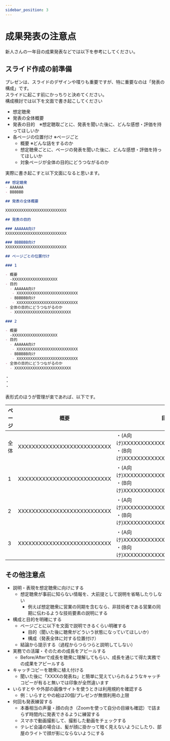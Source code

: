 ```yaml
---
sidebar_position: 3
---
```


# 成果発表の注意点

新人さんの一年目の成果発表などでは以下を参考にしてください。

## スライド作成の前準備

プレゼンは、スライドのデザインや喋りも重要ですが、特に重要なのは「発表の構成」です。  
スライドに起こす前にかっちりと決めてください。  
構成検討では以下を文面で書き起こしてください

- 想定聴衆
- 発表の全体概要
- 発表の目的　※想定聴取ごとに、発表を聞いた後に、どんな感想・評価を持ってほしいか
- 各ページの位置付け ※ページごと
  - 概要 ※どんな話をするのか
  - 想定聴衆ごとに、ページの発表を聞いた後に、どんな感想・評価を持ってほしいか
  - 対象ページが全体の目的にどうつながるのか

実際に書き起こすと以下文面になると思います。

```md title=発表の構成(マークダウン形式)
## 想定聴衆
- AAAAAA
- BBBBBB

## 発表の全体概要

XXXXXXXXXXXXXXXXXXXXXXXXXXX

## 発表の目的

### AAAAAA向け
XXXXXXXXXXXXXXXXXXXXXXXXXXX

### BBBBBB向け
XXXXXXXXXXXXXXXXXXXXXXXXXXX

## ページごとの位置付け

### 1

- 概要
  -XXXXXXXXXXXXXXXXXXXX
- 目的
  - AAAAAA向け
   - XXXXXXXXXXXXXXXXXXXXXXXXXXX
  - BBBBBB向け
   - XXXXXXXXXXXXXXXXXXXXXXXXXXX
- 全体の目的にどうつながるのか
  - XXXXXXXXXXXXXXXXXXXXXXXXX

### 2

- 概要
  -XXXXXXXXXXXXXXXXXXXX
- 目的
  - AAAAAA向け
   - XXXXXXXXXXXXXXXXXXXXXXXXXXX
  - BBBBBB向け
   - XXXXXXXXXXXXXXXXXXXXXXXXXXX
- 全体の目的にどうつながるのか
  - XXXXXXXXXXXXXXXXXXXXXXXXX

・
・
・
```

表形式のほうが管理が楽であれば、以下です。

|ページ|概要|目的|位置付け|
|-|-|-|-|
|全体|XXXXXXXXXXXXXXXXXXXXXXXXXXX|・(A向け)XXXXXXXXXXXXXXXXXXXXXXXXXXX<br/>・(B向け)XXXXXXXXXXXXXXXXXXXXXXXXXXX<br/>| - |
|1|XXXXXXXXXXXXXXXXXXXXXXXXXXX|・(A向け)XXXXXXXXXXXXXXXXXXXXXXXXXXX<br/>・(B向け)XXXXXXXXXXXXXXXXXXXXXXXXXXX<br/>| XXXXXXXXXXXXXXXXXXXXXXXXXXX|
|2|XXXXXXXXXXXXXXXXXXXXXXXXXXX|・(A向け)XXXXXXXXXXXXXXXXXXXXXXXXXXX<br/>・(B向け)XXXXXXXXXXXXXXXXXXXXXXXXXXX<br/>| XXXXXXXXXXXXXXXXXXXXXXXXXXX|
|3|XXXXXXXXXXXXXXXXXXXXXXXXXXX|・(A向け)XXXXXXXXXXXXXXXXXXXXXXXXXXX<br/>・(B向け)XXXXXXXXXXXXXXXXXXXXXXXXXXX<br/>| XXXXXXXXXXXXXXXXXXXXXXXXXXX|




## その他注意点

- 説明・表現を想定聴衆に向けにする
  - 想定聴衆が事前に知らない情報を、大前提として説明を省略したりしない
    - 例えば想定聴衆に営業の同期を含むなら、非技術者である営業の同期に伝わるような技術要素の説明にする
- 構成と目的を明確にする
  - ページごとに以下を文面で説明できるくらい明確する
    - 目的（聞いた後に聴衆がどういう状態になっていてほしいか）
    - 構成（発表全体に対する位置付け）
  - 結論から提示する（過程からつらつらと説明してしない）
- 実務での活躍・そのための成長をアピールする
  - Before/Afterで成長を聴衆に理解してもらい、成長を通じて得た実務での成果をアピールする
- キャッチコピーを聴衆に植え付ける
  - 聞いた後に「XXXXの発表ね」と簡単に覚えていられるようなキャッチコピーが有ると無いでは印象が全然違います
- いらすとや や外部の画像サイトを使うときは利用規約を確認する
  - 例：いらすとやの絵は20個/プレゼンが無償利用の上限
- 何回も発表練習する
  - 本番相当の声量・顔の向き（Zoomを使って自分の目線も確認）で詰まらず時間内に発表できるように練習する
  - スマホで動画撮影して、撮影した動画をチェックする
  - テレビ会議の場合は、髪が顔に掛かって暗く見えないようにしたり、部屋のライトで顔が影にならないようにする
